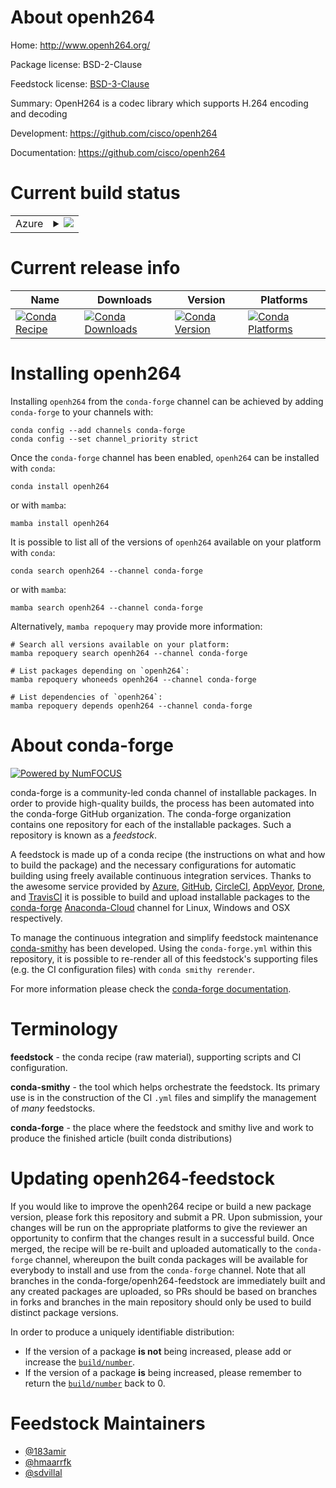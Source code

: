 About openh264
==============

Home: http://www.openh264.org/

Package license: BSD-2-Clause

Feedstock license: [BSD-3-Clause](https://github.com/conda-forge/openh264-feedstock/blob/main/LICENSE.txt)

Summary: OpenH264 is a codec library which supports H.264 encoding and decoding

Development: https://github.com/cisco/openh264

Documentation: https://github.com/cisco/openh264

Current build status
====================


<table>
    
  <tr>
    <td>Azure</td>
    <td>
      <details>
        <summary>
          <a href="https://dev.azure.com/conda-forge/feedstock-builds/_build/latest?definitionId=717&branchName=main">
            <img src="https://dev.azure.com/conda-forge/feedstock-builds/_apis/build/status/openh264-feedstock?branchName=main">
          </a>
        </summary>
        <table>
          <thead><tr><th>Variant</th><th>Status</th></tr></thead>
          <tbody><tr>
              <td>linux_64</td>
              <td>
                <a href="https://dev.azure.com/conda-forge/feedstock-builds/_build/latest?definitionId=717&branchName=main">
                  <img src="https://dev.azure.com/conda-forge/feedstock-builds/_apis/build/status/openh264-feedstock?branchName=main&jobName=linux&configuration=linux%20linux_64_" alt="variant">
                </a>
              </td>
            </tr><tr>
              <td>linux_aarch64</td>
              <td>
                <a href="https://dev.azure.com/conda-forge/feedstock-builds/_build/latest?definitionId=717&branchName=main">
                  <img src="https://dev.azure.com/conda-forge/feedstock-builds/_apis/build/status/openh264-feedstock?branchName=main&jobName=linux&configuration=linux%20linux_aarch64_" alt="variant">
                </a>
              </td>
            </tr><tr>
              <td>linux_ppc64le</td>
              <td>
                <a href="https://dev.azure.com/conda-forge/feedstock-builds/_build/latest?definitionId=717&branchName=main">
                  <img src="https://dev.azure.com/conda-forge/feedstock-builds/_apis/build/status/openh264-feedstock?branchName=main&jobName=linux&configuration=linux%20linux_ppc64le_" alt="variant">
                </a>
              </td>
            </tr><tr>
              <td>osx_64</td>
              <td>
                <a href="https://dev.azure.com/conda-forge/feedstock-builds/_build/latest?definitionId=717&branchName=main">
                  <img src="https://dev.azure.com/conda-forge/feedstock-builds/_apis/build/status/openh264-feedstock?branchName=main&jobName=osx&configuration=osx%20osx_64_" alt="variant">
                </a>
              </td>
            </tr><tr>
              <td>osx_arm64</td>
              <td>
                <a href="https://dev.azure.com/conda-forge/feedstock-builds/_build/latest?definitionId=717&branchName=main">
                  <img src="https://dev.azure.com/conda-forge/feedstock-builds/_apis/build/status/openh264-feedstock?branchName=main&jobName=osx&configuration=osx%20osx_arm64_" alt="variant">
                </a>
              </td>
            </tr><tr>
              <td>win_64</td>
              <td>
                <a href="https://dev.azure.com/conda-forge/feedstock-builds/_build/latest?definitionId=717&branchName=main">
                  <img src="https://dev.azure.com/conda-forge/feedstock-builds/_apis/build/status/openh264-feedstock?branchName=main&jobName=win&configuration=win%20win_64_" alt="variant">
                </a>
              </td>
            </tr>
          </tbody>
        </table>
      </details>
    </td>
  </tr>
</table>

Current release info
====================

| Name | Downloads | Version | Platforms |
| --- | --- | --- | --- |
| [![Conda Recipe](https://img.shields.io/badge/recipe-openh264-green.svg)](https://anaconda.org/conda-forge/openh264) | [![Conda Downloads](https://img.shields.io/conda/dn/conda-forge/openh264.svg)](https://anaconda.org/conda-forge/openh264) | [![Conda Version](https://img.shields.io/conda/vn/conda-forge/openh264.svg)](https://anaconda.org/conda-forge/openh264) | [![Conda Platforms](https://img.shields.io/conda/pn/conda-forge/openh264.svg)](https://anaconda.org/conda-forge/openh264) |

Installing openh264
===================

Installing `openh264` from the `conda-forge` channel can be achieved by adding `conda-forge` to your channels with:

```
conda config --add channels conda-forge
conda config --set channel_priority strict
```

Once the `conda-forge` channel has been enabled, `openh264` can be installed with `conda`:

```
conda install openh264
```

or with `mamba`:

```
mamba install openh264
```

It is possible to list all of the versions of `openh264` available on your platform with `conda`:

```
conda search openh264 --channel conda-forge
```

or with `mamba`:

```
mamba search openh264 --channel conda-forge
```

Alternatively, `mamba repoquery` may provide more information:

```
# Search all versions available on your platform:
mamba repoquery search openh264 --channel conda-forge

# List packages depending on `openh264`:
mamba repoquery whoneeds openh264 --channel conda-forge

# List dependencies of `openh264`:
mamba repoquery depends openh264 --channel conda-forge
```


About conda-forge
=================

[![Powered by
NumFOCUS](https://img.shields.io/badge/powered%20by-NumFOCUS-orange.svg?style=flat&colorA=E1523D&colorB=007D8A)](https://numfocus.org)

conda-forge is a community-led conda channel of installable packages.
In order to provide high-quality builds, the process has been automated into the
conda-forge GitHub organization. The conda-forge organization contains one repository
for each of the installable packages. Such a repository is known as a *feedstock*.

A feedstock is made up of a conda recipe (the instructions on what and how to build
the package) and the necessary configurations for automatic building using freely
available continuous integration services. Thanks to the awesome service provided by
[Azure](https://azure.microsoft.com/en-us/services/devops/), [GitHub](https://github.com/),
[CircleCI](https://circleci.com/), [AppVeyor](https://www.appveyor.com/),
[Drone](https://cloud.drone.io/welcome), and [TravisCI](https://travis-ci.com/)
it is possible to build and upload installable packages to the
[conda-forge](https://anaconda.org/conda-forge) [Anaconda-Cloud](https://anaconda.org/)
channel for Linux, Windows and OSX respectively.

To manage the continuous integration and simplify feedstock maintenance
[conda-smithy](https://github.com/conda-forge/conda-smithy) has been developed.
Using the ``conda-forge.yml`` within this repository, it is possible to re-render all of
this feedstock's supporting files (e.g. the CI configuration files) with ``conda smithy rerender``.

For more information please check the [conda-forge documentation](https://conda-forge.org/docs/).

Terminology
===========

**feedstock** - the conda recipe (raw material), supporting scripts and CI configuration.

**conda-smithy** - the tool which helps orchestrate the feedstock.
                   Its primary use is in the construction of the CI ``.yml`` files
                   and simplify the management of *many* feedstocks.

**conda-forge** - the place where the feedstock and smithy live and work to
                  produce the finished article (built conda distributions)


Updating openh264-feedstock
===========================

If you would like to improve the openh264 recipe or build a new
package version, please fork this repository and submit a PR. Upon submission,
your changes will be run on the appropriate platforms to give the reviewer an
opportunity to confirm that the changes result in a successful build. Once
merged, the recipe will be re-built and uploaded automatically to the
`conda-forge` channel, whereupon the built conda packages will be available for
everybody to install and use from the `conda-forge` channel.
Note that all branches in the conda-forge/openh264-feedstock are
immediately built and any created packages are uploaded, so PRs should be based
on branches in forks and branches in the main repository should only be used to
build distinct package versions.

In order to produce a uniquely identifiable distribution:
 * If the version of a package **is not** being increased, please add or increase
   the [``build/number``](https://docs.conda.io/projects/conda-build/en/latest/resources/define-metadata.html#build-number-and-string).
 * If the version of a package **is** being increased, please remember to return
   the [``build/number``](https://docs.conda.io/projects/conda-build/en/latest/resources/define-metadata.html#build-number-and-string)
   back to 0.

Feedstock Maintainers
=====================

* [@183amir](https://github.com/183amir/)
* [@hmaarrfk](https://github.com/hmaarrfk/)
* [@sdvillal](https://github.com/sdvillal/)

